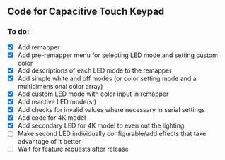 ## Code for Capacitive Touch Keypad

### To do:
- [x] Add remapper
- [x] Add pre-remapper menu for selecting LED mode and setting custom color
- [x] Add descriptions of each LED mode to the remapper
- [x] Add simple white and off modes (or color setting mode and a multidimensional color array)
- [x] Add custom LED mode with color input in remapper
- [x] Add reactive LED mode(s!)
- [x] Add checks for invalid values where necessary in serial settings
- [x] Add code for 4K model
- [x] Add secondary LED for 4K model to even out the lighting
- [ ] Make second LED individually configurable/add effects that take advantage of it better
- [ ] Wait for feature requests after release
